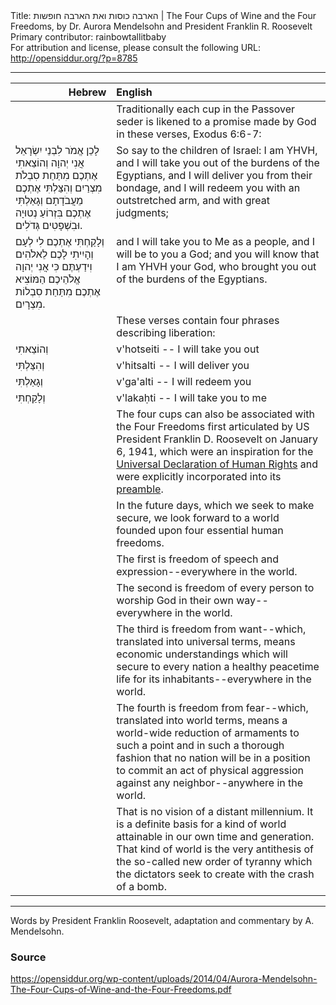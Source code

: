 <html>
<head></head>
<body>
Title: הארבה כוסות ואת הארבה חופשות | The Four Cups of Wine and the Four Freedoms, by Dr. Aurora Mendelsohn and President Franklin R. Roosevelt<br />
Primary contributor: rainbowtallitbaby<br />
For attribution and license, please consult the following URL: <a href="http://opensiddur.org/?p=8785">http://opensiddur.org/?p=8785</a>
<p />
<hr />

<table style="margin-left: auto;margin-right: auto;" class="draggable">
<thead><tr><th id="x" style="text-align: right;">Hebrew</th><th style="text-align: left;">English</th></tr></thead>
<tbody>
<tr>
<td style="vertical-align:top;">
<div class="liturgy"><span lang="he">

</span></div></td>
 
<td style="vertical-align:top;">
<div class="english">
Traditionally each cup in the Passover seder is likened to a promise made by God in these verses, Exodus 6:6-7: </em>
</div></td></tr>


<tr><td style="vertical-align:top;">
<div class="liturgy"><span lang="he">
לָכֵן אֱמֹר לִבְנֵי יִשְׂרָאֵל אֲנִי יְהוָה וְהוֹצֵאתִי אֶתְכֶם מִתַּחַת סִבְלֹת מִצְרַיִם וְהִצַּלְתִּי אֶתְכֶם מֵעֲבֹדָתָם וְגָאַלְתִּי אֶתְכֶם בִּזְרוֹעַ נְטוּיָה וּבִשְׁפָטִים גְּדֹלִים.
</span></div></td>
 
<td style="vertical-align:top;">
<div class="english">
So say to the children of Israel: I am YHVH, and I will take you out of the burdens of the Egyptians, and I will deliver you from their bondage, and I will redeem you with an outstretched arm, and with great judgments; 
</div></td></tr>


<tr><td style="vertical-align:top;">
<div class="liturgy"><span lang="he">
וְלָקַחְתִּי אֶתְכֶם לִי לְעָם וְהָיִיתִי לָכֶם לֵאלֹהִים וִידַעְתֶּם כִּי אֲנִי יְהוָה אֱלֹהֵיכֶם הַמּוֹצִיא אֶתְכֶם מִתַּחַת סִבְלוֹת מִצְרָיִם.
</span></div></td>
 
<td style="vertical-align:top;">
<div class="english">
and I will take you to Me as a people, and I will be to you a God; and you will know that I am YHVH your God, who brought you out of the burdens of the Egyptians. 
</div></td></tr>


<tr><td style="vertical-align:top;">
<div class="liturgy"><span lang="he">

</span></div></td>
 
<td style="vertical-align:top;">
<div class="english">
These verses contain four phrases describing liberation: 
</div></td></tr>


<tr><td style="vertical-align:top;">
<div class="liturgy"><span lang="he">
וְהוֹצֵאתִי 
</span></div></td>
 
<td style="vertical-align:top;">
<div class="english">
v'hotseiti -- I will take you out 
</div></td></tr>


<tr><td style="vertical-align:top;">
<div class="liturgy"><span lang="he">
וְהִצַּלְתִּי 
</span></div></td>
 
<td style="vertical-align:top;">
<div class="english">
v'hitsalti -- I will deliver you 
</div></td></tr>


<tr><td style="vertical-align:top;">
<div class="liturgy"><span lang="he">
וְגָאַלְתִּי 
</span></div></td>
 
<td style="vertical-align:top;">
<div class="english">
v'ga'alti -- I will redeem you 
</div></td></tr>


<tr><td style="vertical-align:top;">
<div class="liturgy"><span lang="he">
וְלָקַחְתִּי 
</span></div></td>
 
<td style="vertical-align:top;">
<div class="english">
v'lakaḥti -- I will take you to me 
</div></td></tr>


<tr><td style="vertical-align:top;">
<div class="liturgy"><span lang="he">

</span></div></td>
 
<td style="vertical-align:top;">
<div class="english">
The four cups can also be associated with the Four Freedoms first articulated by US President Franklin D. Roosevelt on January 6, 1941, which were an inspiration for the <a href="http://www.un.org/en/documents/udhr/">Universal Declaration of Human Rights</a> and were explicitly incorporated into its <a href="http://www.un.org/en/documents/udhr/index.shtml#ap">preamble</a>.</em>
</div></td></tr>


<tr><td style="vertical-align:top;">
<div class="liturgy"><span lang="he">

</span></div></td>
 
<td style="vertical-align:top;">
<div class="english">
In the future days, which we seek to make secure, we look forward to a world founded upon four essential human freedoms. 
</div></td></tr>


<tr><td style="vertical-align:top;">
<div class="liturgy"><span lang="he">

</span></div></td>
 
<td style="vertical-align:top;">
<div class="english">
The first is freedom of speech and expression--everywhere in the world. 
</div></td></tr>


<tr><td style="vertical-align:top;">
<div class="liturgy"><span lang="he">

</span></div></td>
 
<td style="vertical-align:top;">
<div class="english">
The second is freedom of every person to worship God in their own way--everywhere in the world. 
</div></td></tr>


<tr><td style="vertical-align:top;">
<div class="liturgy"><span lang="he">

</span></div></td>
 
<td style="vertical-align:top;">
<div class="english">
The third is freedom from want--which, translated into universal terms, means economic understandings which will secure to every nation a healthy peacetime life for its inhabitants--everywhere in the world. 
</div></td></tr>


<tr><td style="vertical-align:top;">
<div class="liturgy"><span lang="he">

</span></div></td>
 
<td style="vertical-align:top;">
<div class="english">
The fourth is freedom from fear--which, translated into world terms, means a world-wide reduction of armaments to such a point and in such a thorough fashion that no nation will be in a position to commit an act of physical aggression against any neighbor--anywhere in the world. 
</div></td></tr>


<tr><td style="vertical-align:top;">
<div class="liturgy"><span lang="he">

</span></div></td>
 
<td style="vertical-align:top;">
<div class="english">
That is no vision of a distant millennium. It is a definite basis for a kind of world attainable in our own time and generation. That kind of world is the very antithesis of the so-called new order of tyranny which the dictators seek to create with the crash of a bomb. 
</div></td></tr>
</tbody></table>

<hr />

Words by President Franklin Roosevelt, adaptation and commentary by A. Mendelsohn.

<h3>Source</h3>

https://opensiddur.org/wp-content/uploads/2014/04/Aurora-Mendelsohn-The-Four-Cups-of-Wine-and-the-Four-Freedoms.pdf
</body>
</html>